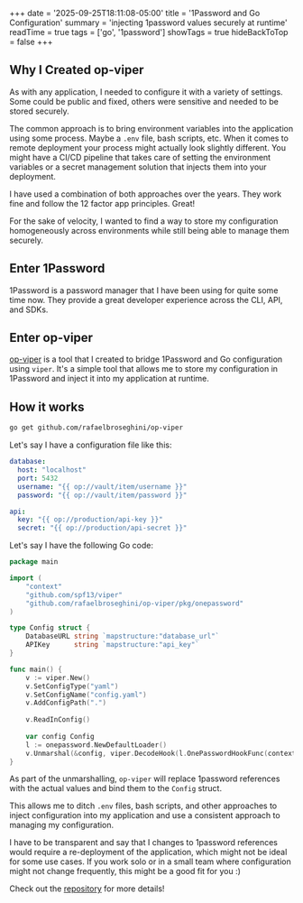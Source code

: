 +++
date = '2025-09-25T18:11:08-05:00'
title = '1Password and Go Configuration'
summary = 'injecting 1password values securely at runtime'
readTime = true
tags = ['go', '1password']
showTags = true
hideBackToTop = false
+++

## Why I Created op-viper

As with any application, I needed to configure it with a variety of settings. Some could be public and fixed, others were sensitive and needed to be stored securely.

The common approach is to bring environment variables into the application using some process. Maybe a `.env` file, bash scripts, etc. When it comes to remote deployment your process might actually look slightly different. You might have a CI/CD pipeline that takes care of setting the environment variables or a secret management solution that injects them into your deployment.

I have used a combination of both approaches over the years. They work fine and follow the 12 factor app principles. Great!

For the sake of velocity, I wanted to find a way to store my configuration homogeneously across environments while still being able to manage them securely.

## Enter 1Password

1Password is a password manager that I have been using for quite some time now. They provide a great developer experience across the CLI, API, and SDKs.

## Enter op-viper

[op-viper](https://github.com/rafaelbroseghini/op-viper) is a tool that I created to bridge 1Password and Go configuration using `viper`. It's a simple tool that allows me to store my configuration in 1Password and inject it into my application at runtime.

## How it works

```bash
go get github.com/rafaelbroseghini/op-viper
```

Let's say I have a configuration file like this:

```yaml
database:
  host: "localhost"
  port: 5432
  username: "{{ op://vault/item/username }}"
  password: "{{ op://vault/item/password }}"

api:
  key: "{{ op://production/api-key }}"
  secret: "{{ op://production/api-secret }}"
```

Let's say I have the following Go code:

```go
package main

import (
    "context"
    "github.com/spf13/viper"
    "github.com/rafaelbroseghini/op-viper/pkg/onepassword"
)

type Config struct {
    DatabaseURL string `mapstructure:"database_url"`
    APIKey      string `mapstructure:"api_key"`
}

func main() {
    v := viper.New()
    v.SetConfigType("yaml")
    v.SetConfigName("config.yaml")
    v.AddConfigPath(".")
    
    v.ReadInConfig()
    
    var config Config
    l := onepassword.NewDefaultLoader()
    v.Unmarshal(&config, viper.DecodeHook(l.OnePasswordHookFunc(context.Background())))
}
```

As part of the unmarshalling, `op-viper` will replace 1password references with the actual values and bind them to the `Config` struct.

This allows me to ditch `.env` files, bash scripts, and other approaches to inject configuration into my application and use a consistent approach to managing my configuration.

I have to be transparent and say that I changes to 1password references would require a re-deployment of the application, which might not be ideal for some use cases. If you work solo or in a small team where configuration might not change frequently, this might be a good fit for you :)

Check out the [repository](https://github.com/rafaelbroseghini/op-viper) for more details!